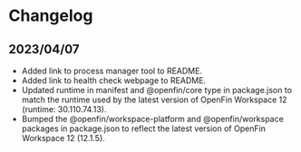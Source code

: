 # Changelog

## 2023/04/07

- Added link to process manager tool to README.
- Added link to health check webpage to README.
- Updated runtime in manifest and @openfin/core type in package.json to match the runtime used by the latest version of OpenFin Workspace 12 (runtime: 30.110.74.13).
- Bumped the @openfin/workspace-platform and @openfin/workspace packages in package.json to reflect the latest version of OpenFin Workspace 12 (12.1.5).
